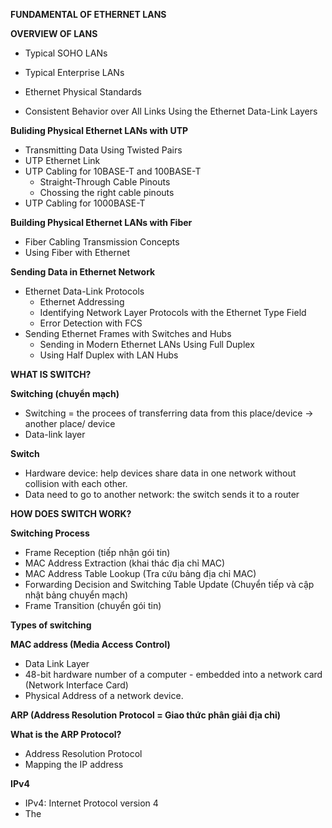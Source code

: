 **FUNDAMENTAL OF ETHERNET LANS**

**OVERVIEW OF LANS**
- Typical SOHO LANs

- Typical Enterprise LANs

- Ethernet Physical Standards

- Consistent Behavior over All Links Using the Ethernet Data-Link Layers


**Buliding Physical Ethernet LANs with UTP**
- Transmitting Data Using Twisted Pairs
- UTP Ethernet Link
- UTP Cabling for 10BASE-T and 100BASE-T
  - Straight-Through Cable Pinouts
  - Chossing the right cable pinouts
- UTP Cabling for 1000BASE-T

**Building Physical Ethernet LANs with Fiber**
- Fiber Cabling Transmission Concepts
- Using Fiber with Ethernet 

**Sending Data in Ethernet Network**
- Ethernet Data-Link Protocols
  - Ethernet Addressing
  - Identifying Network Layer Protocols with the Ethernet Type Field
  - Error Detection with FCS
- Sending Ethernet Frames with Switches and Hubs
  - Sending in Modern Ethernet LANs Using Full Duplex
  - Using Half Duplex with LAN Hubs

**WHAT IS SWITCH?**

**Switching (chuyển mạch)**
- Switching = the procees of transferring data from this place/device -> another place/ device
- Data-link layer

**Switch**
- Hardware device: help devices share data in one network without collision with each other.
- Data need to go to another network: the switch sends it to a router

**HOW DOES SWITCH WORK?**

**Switching Process**
- Frame Reception (tiếp nhận gói tin)
- MAC Address Extraction (khai thác địa chỉ MAC)
- MAC Address Table Lookup (Tra cứu bảng địa chỉ MAC)
- Forwarding Decision and Switching Table Update (Chuyển tiếp và cập nhật bảng chuyển mạch)
- Frame Transition (chuyển gói tin)

**Types of switching**

**MAC address (Media Access Control)**
- Data Link Layer
- 48-bit hardware number of a computer - embedded into a network card (Network Interface Card)
- Physical Address of a network device. 

**ARP (Address Resolution Protocol = Giao thức phân giải địa chỉ)**

**What is the ARP Protocol?**
- Address Resolution Protocol
- Mapping the IP address 

**IPv4**
- IPv4: Internet Protocol version 4
- The 
